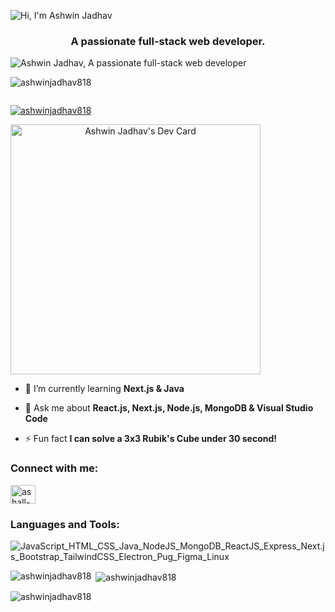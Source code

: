 <p><img src="https://pimp-my-readme.webapp.io/pimp-my-readme/sliding-text?emojis=1f44b&text=Hi%252C%2520I%27m%2520Ashwin%2520Jadhav" alt="Hi, I'm Ashwin Jadhav" /><p/>
<h3 align="center">A passionate full-stack web developer.</h3>

<p><img src="https://pimp-my-readme.webapp.io/pimp-my-readme/wavy-banner?subtitle=A%20passionate%20full-stack%20web%20developer.&title=Ashwin%20Jadhav" alt="Ashwin Jadhav, A passionate full-stack web developer" /><p/>

<p align="left"> <img src="https://komarev.com/ghpvc/?username=ashwinjadhav818&label=Profile%20views&color=0e75b6&style=flat" alt="ashwinjadhav818" /> </p>

<div align="center">
  <div style="display: flex; justify-content: space-between; align-items: center; flex-wrap: wrap;">
    <p align="left"> <a href="https://github.com/ryo-ma/github-profile-trophy"><img src="https://github-profile-trophy.vercel.app/?username=ashwinjadhav818" alt="ashwinjadhav818" /></a></p>
    <a href="https://app.daily.dev/ashwinjadhav"><img src="https://api.daily.dev/devcards/6b041b86297a41d38e0f955f00a2a748.png?r=m7q" width="400" alt="Ashwin Jadhav's Dev Card"/></a>
  </div>
</div>

- 🌱 I’m currently learning **Next.js & Java**

- 💬 Ask me about **React.js, Next.js, Node.js, MongoDB & Visual Studio Code**

- ⚡ Fun fact **I can solve a 3x3 Rubik's Cube under 30 second!**

<h3 align="left">Connect with me:</h3>
<p align="left">
<a href="https://codepen.io/ashall-rounder" target="blank"><img align="center" src="https://raw.githubusercontent.com/rahuldkjain/github-profile-readme-generator/master/src/images/icons/Social/codepen.svg" alt="ashall-rounder" height="30" width="40" /></a>
</p>

<h3 align="left">Languages and Tools:</h3>
<p><img src="https://pimp-my-readme.webapp.io/pimp-my-readme/technology?technology=JavaScript_HTML_CSS_Java_NodeJS_MongoDB_ReactJS_Express_Next.js_Bootstrap_TailwindCSS_Electron_Pug_Figma_Linux" alt="JavaScript_HTML_CSS_Java_NodeJS_MongoDB_ReactJS_Express_Next.js_Bootstrap_TailwindCSS_Electron_Pug_Figma_Linux" /></p>

<p><img align="left" src="https://github-readme-stats.vercel.app/api/top-langs?username=ashwinjadhav818&show_icons=true&locale=en&layout=compact" alt="ashwinjadhav818" /></p>

<p>&nbsp;<img align="center" src="https://github-readme-stats.vercel.app/api?username=ashwinjadhav818&show_icons=true&locale=en" alt="ashwinjadhav818" /></p>

<p><img align="center" src="https://github-readme-streak-stats.herokuapp.com/?user=ashwinjadhav818&" alt="ashwinjadhav818" /></p>
